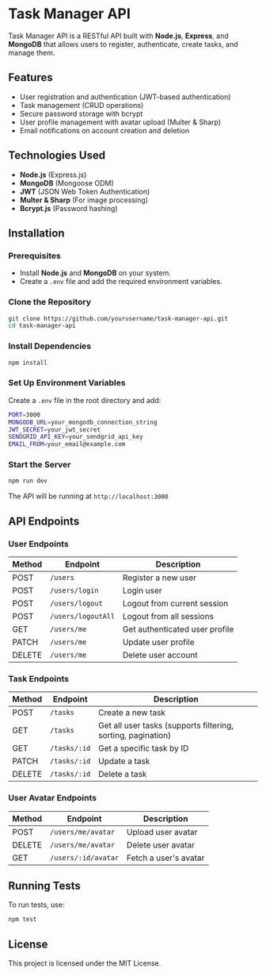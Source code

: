 # Task Manager API

Task Manager API is a RESTful API built with **Node.js**, **Express**, and **MongoDB** that allows users to register, authenticate, create tasks, and manage them.

## Features
- User registration and authentication (JWT-based authentication)
- Task management (CRUD operations)
- Secure password storage with bcrypt
- User profile management with avatar upload (Multer & Sharp)
- Email notifications on account creation and deletion

## Technologies Used
- **Node.js** (Express.js)
- **MongoDB** (Mongoose ODM)
- **JWT** (JSON Web Token Authentication)
- **Multer & Sharp** (For image processing)
- **Bcrypt.js** (Password hashing)

## Installation

### Prerequisites
- Install **Node.js** and **MongoDB** on your system.
- Create a `.env` file and add the required environment variables.

### Clone the Repository
```sh
git clone https://github.com/yourusername/task-manager-api.git
cd task-manager-api
```

### Install Dependencies
```sh
npm install
```

### Set Up Environment Variables
Create a `.env` file in the root directory and add:
```sh
PORT=3000
MONGODB_URL=your_mongodb_connection_string
JWT_SECRET=your_jwt_secret
SENDGRID_API_KEY=your_sendgrid_api_key
EMAIL_FROM=your_email@example.com
```

### Start the Server
```sh
npm run dev
```

The API will be running at `http://localhost:3000`

## API Endpoints

### User Endpoints
| Method | Endpoint | Description |
|--------|----------|-------------|
| POST   | `/users` | Register a new user |
| POST   | `/users/login` | Login user |
| POST   | `/users/logout` | Logout from current session |
| POST   | `/users/logoutAll` | Logout from all sessions |
| GET    | `/users/me` | Get authenticated user profile |
| PATCH  | `/users/me` | Update user profile |
| DELETE | `/users/me` | Delete user account |

### Task Endpoints
| Method | Endpoint | Description |
|--------|----------|-------------|
| POST   | `/tasks` | Create a new task |
| GET    | `/tasks` | Get all user tasks (supports filtering, sorting, pagination) |
| GET    | `/tasks/:id` | Get a specific task by ID |
| PATCH  | `/tasks/:id` | Update a task |
| DELETE | `/tasks/:id` | Delete a task |

### User Avatar Endpoints
| Method | Endpoint | Description |
|--------|----------|-------------|
| POST   | `/users/me/avatar` | Upload user avatar |
| DELETE | `/users/me/avatar` | Delete user avatar |
| GET    | `/users/:id/avatar` | Fetch a user's avatar |

## Running Tests
To run tests, use:
```sh
npm test
```

## License
This project is licensed under the MIT License.

